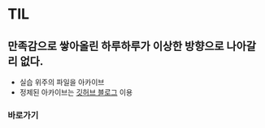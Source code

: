 # TIL

## 만족감으로 쌓아올린 하루하루가 이상한 방향으로 나아갈 리 없다.
- 실습 위주의 파일을 아카이브
- 정제된 아카이브는 [깃허브 블로그](https://6mini.github.io) 이용

### 바로가기